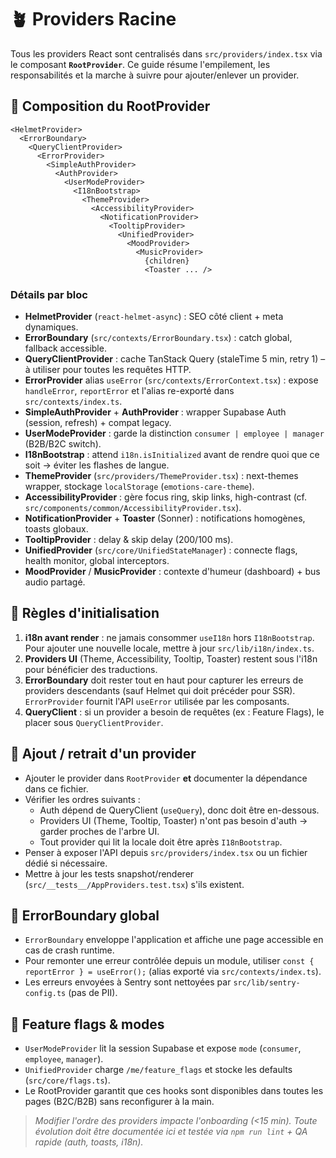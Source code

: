 # 🪴 Providers Racine

Tous les providers React sont centralisés dans `src/providers/index.tsx` via le composant **`RootProvider`**.
Ce guide résume l'empilement, les responsabilités et la marche à suivre pour ajouter/enlever un provider.

## 🌳 Composition du RootProvider
```
<HelmetProvider>
  <ErrorBoundary>
    <QueryClientProvider>
      <ErrorProvider>
        <SimpleAuthProvider>
          <AuthProvider>
            <UserModeProvider>
              <I18nBootstrap>
                <ThemeProvider>
                  <AccessibilityProvider>
                    <NotificationProvider>
                      <TooltipProvider>
                        <UnifiedProvider>
                          <MoodProvider>
                            <MusicProvider>
                              {children}
                              <Toaster ... />
```

### Détails par bloc
- **HelmetProvider** (`react-helmet-async`) : SEO côté client + meta dynamiques.
- **ErrorBoundary** (`src/contexts/ErrorBoundary.tsx`) : catch global, fallback accessible.
- **QueryClientProvider** : cache TanStack Query (staleTime 5 min, retry 1) – à utiliser pour toutes les requêtes HTTP.
- **ErrorProvider** alias `useError` (`src/contexts/ErrorContext.tsx`) : expose `handleError`, `reportError` et l'alias re-exporté dans `src/contexts/index.ts`.
- **SimpleAuthProvider** + **AuthProvider** : wrapper Supabase Auth (session, refresh) + compat legacy.
- **UserModeProvider** : garde la distinction `consumer | employee | manager` (B2B/B2C switch).
- **I18nBootstrap** : attend `i18n.isInitialized` avant de rendre quoi que ce soit → éviter les flashes de langue.
- **ThemeProvider** (`src/providers/ThemeProvider.tsx`) : next-themes wrapper, stockage `localStorage` (`emotions-care-theme`).
- **AccessibilityProvider** : gère focus ring, skip links, high-contrast (cf. `src/components/common/AccessibilityProvider.tsx`).
- **NotificationProvider** + **Toaster** (Sonner) : notifications homogènes, toasts globaux.
- **TooltipProvider** : delay & skip delay (200/100 ms).
- **UnifiedProvider** (`src/core/UnifiedStateManager`) : connecte flags, health monitor, global interceptors.
- **MoodProvider** / **MusicProvider** : contexte d'humeur (dashboard) + bus audio partagé.

## 🧭 Règles d'initialisation
1. **i18n avant render** : ne jamais consommer `useI18n` hors `I18nBootstrap`. Pour ajouter une nouvelle locale, mettre à jour `src/lib/i18n/index.ts`.
2. **Providers UI** (Theme, Accessibility, Tooltip, Toaster) restent sous l'i18n pour bénéficier des traductions.
3. **ErrorBoundary** doit rester tout en haut pour capturer les erreurs de providers descendants (sauf Helmet qui doit précéder pour SSR). `ErrorProvider` fournit l'API `useError` utilisée par les composants.
4. **QueryClient** : si un provider a besoin de requêtes (ex : Feature Flags), le placer sous `QueryClientProvider`.

## 🚦 Ajout / retrait d'un provider
- Ajouter le provider dans `RootProvider` **et** documenter la dépendance dans ce fichier.
- Vérifier les ordres suivants :
  - Auth dépend de QueryClient (`useQuery`), donc doit être en-dessous.
  - Providers UI (Theme, Tooltip, Toaster) n'ont pas besoin d'auth → garder proches de l'arbre UI.
  - Tout provider qui lit la locale doit être après `I18nBootstrap`.
- Penser à exposer l'API depuis `src/providers/index.tsx` ou un fichier dédié si nécessaire.
- Mettre à jour les tests snapshot/renderer (`src/__tests__/AppProviders.test.tsx`) s'ils existent.

## 🧯 ErrorBoundary global
- `ErrorBoundary` enveloppe l'application et affiche une page accessible en cas de crash runtime.
- Pour remonter une erreur contrôlée depuis un module, utiliser `const { reportError } = useError();` (alias exporté via `src/contexts/index.ts`).
- Les erreurs envoyées à Sentry sont nettoyées par `src/lib/sentry-config.ts` (pas de PII).

## 🔐 Feature flags & modes
- `UserModeProvider` lit la session Supabase et expose `mode` (`consumer`, `employee`, `manager`).
- `UnifiedProvider` charge `/me/feature_flags` et stocke les defaults (`src/core/flags.ts`).
- Le RootProvider garantit que ces hooks sont disponibles dans toutes les pages (B2C/B2B) sans reconfigurer à la main.

> _Modifier l'ordre des providers impacte l'onboarding (<15 min). Toute évolution doit être documentée ici et testée via `npm run lint` + QA rapide (auth, toasts, i18n)._ 
